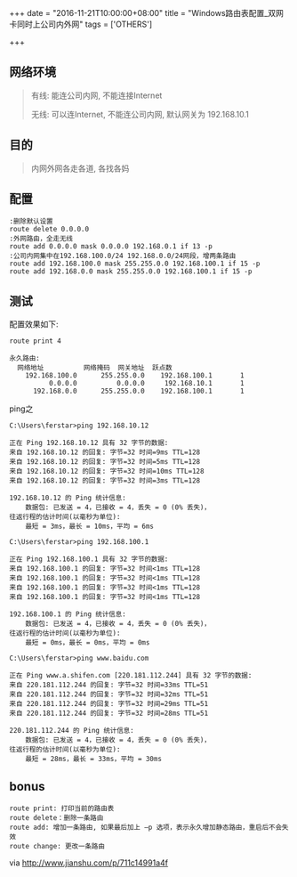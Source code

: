 +++
date = "2016-11-21T10:00:00+08:00"
title = "Windows路由表配置_双网卡同时上公司内外网"
tags = ['OTHERS']

+++

## 网络环境

> 有线: 能连公司内网, 不能连接Internet
>
> 无线: 可以连Internet, 不能连公司内网, 默认网关为 192.168.10.1

## 目的

> 内网外网各走各道, 各找各妈

## 配置

```
:删除默认设置
route delete 0.0.0.0
:外网路由，全走无线
route add 0.0.0.0 mask 0.0.0.0 192.168.0.1 if 13 -p
:公司内网集中在192.168.100.0/24 192.168.0.0/24网段，增两条路由
route add 192.168.100.0 mask 255.255.0.0 192.168.100.1 if 15 -p
route add 192.168.0.0 mask 255.255.0.0 192.168.100.1 if 15 -p
```

## 测试

配置效果如下:

`route print 4`

```
永久路由:
  网络地址          网络掩码  网关地址  跃点数
    192.168.100.0      255.255.0.0    192.168.100.1       1
          0.0.0.0          0.0.0.0     192.168.10.1       1
      192.168.0.0      255.255.0.0    192.168.100.1       1
```

ping之

```
C:\Users\ferstar>ping 192.168.10.12

正在 Ping 192.168.10.12 具有 32 字节的数据:
来自 192.168.10.12 的回复: 字节=32 时间=9ms TTL=128
来自 192.168.10.12 的回复: 字节=32 时间=5ms TTL=128
来自 192.168.10.12 的回复: 字节=32 时间=10ms TTL=128
来自 192.168.10.12 的回复: 字节=32 时间=3ms TTL=128

192.168.10.12 的 Ping 统计信息:
    数据包: 已发送 = 4，已接收 = 4，丢失 = 0 (0% 丢失)，
往返行程的估计时间(以毫秒为单位):
    最短 = 3ms，最长 = 10ms，平均 = 6ms

C:\Users\ferstar>ping 192.168.100.1

正在 Ping 192.168.100.1 具有 32 字节的数据:
来自 192.168.100.1 的回复: 字节=32 时间<1ms TTL=128
来自 192.168.100.1 的回复: 字节=32 时间<1ms TTL=128
来自 192.168.100.1 的回复: 字节=32 时间<1ms TTL=128
来自 192.168.100.1 的回复: 字节=32 时间<1ms TTL=128

192.168.100.1 的 Ping 统计信息:
    数据包: 已发送 = 4，已接收 = 4，丢失 = 0 (0% 丢失)，
往返行程的估计时间(以毫秒为单位):
    最短 = 0ms，最长 = 0ms，平均 = 0ms

C:\Users\ferstar>ping www.baidu.com

正在 Ping www.a.shifen.com [220.181.112.244] 具有 32 字节的数据:
来自 220.181.112.244 的回复: 字节=32 时间=33ms TTL=51
来自 220.181.112.244 的回复: 字节=32 时间=32ms TTL=51
来自 220.181.112.244 的回复: 字节=32 时间=29ms TTL=51
来自 220.181.112.244 的回复: 字节=32 时间=28ms TTL=51

220.181.112.244 的 Ping 统计信息:
    数据包: 已发送 = 4，已接收 = 4，丢失 = 0 (0% 丢失)，
往返行程的估计时间(以毫秒为单位):
    最短 = 28ms，最长 = 33ms，平均 = 30ms
```

## bonus

```
route print: 打印当前的路由表
route delete：删除一条路由
route add: 增加一条路由, 如果最后加上 –p 选项，表示永久增加静态路由，重启后不会失效
route change: 更改一条路由
```
via <http://www.jianshu.com/p/711c14991a4f>